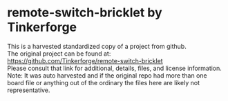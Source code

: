 
# remote-switch-bricklet by Tinkerforge  
This is a harvested standardized copy of a project from github.  
The original project can be found at:  
https://github.com/Tinkerforge/remote-switch-bricklet  
Please consult that link for additional, details, files, and license information.  
Note: It was auto harvested and if the original repo had more than one board file or anything out of the ordinary the files here are likely not representative.  
    